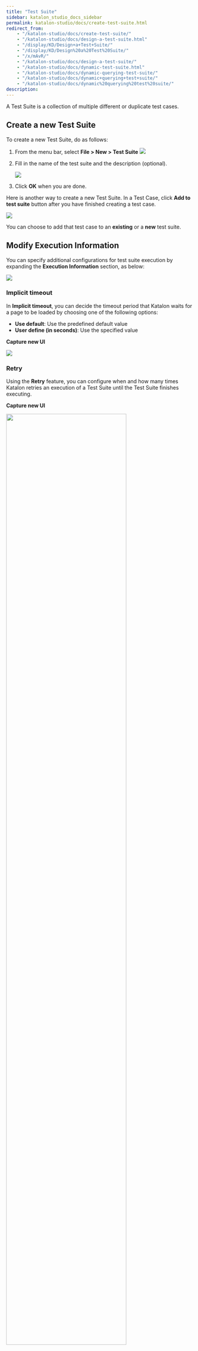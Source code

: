 ```yaml
---
title: "Test Suite" 
sidebar: katalon_studio_docs_sidebar
permalink: katalon-studio/docs/create-test-suite.html 
redirect_from:
    - "/katalon-studio/docs/create-test-suite/"
    - "/katalon-studio/docs/design-a-test-suite.html"
    - "/display/KD/Design+a+Test+Suite/"
    - "/display/KD/Design%20a%20Test%20Suite/"
    - "/x/mAvR/"
    - "/katalon-studio/docs/design-a-test-suite/"
    - "/katalon-studio/docs/dynamic-test-suite.html"
    - "/katalon-studio/docs/dynamic-querying-test-suite/"
    - "/katalon-studio/docs/dynamic+querying+test+suite/"
    - "/katalon-studio/docs/dynamic%20querying%20test%20suite/"
description: 
---
```

A Test Suite is a collection of multiple different or duplicate test cases.

## Create a new Test Suite

To create a new Test Suite, do as follows:

1. From the menu bar, select **File > New > Test Suite**
  ![](https://github.com/katalon-studio/docs-images/raw/master/katalon-studio/docs/create-test-suite/test-suite-1.png)

2. Fill in the name of the test suite and the description (optional).

   ![](https://github.com/katalon-studio/docs-images/raw/master/katalon-studio/docs/create-test-suite/New-test-suite-window.png)

3. Click **OK** when you are done.

Here is another way to create a new Test Suite. In a Test Case, click  **Add to test suite** button after you have finished creating a test case.

![](https://github.com/katalon-studio/docs-images/raw/master/katalon-studio/docs/create-test-suite/Test-suite-2.png)

You can choose to add that test case to an **existing** or a **new** test suite.

## Modify Execution Information

You can specify additional configurations for test suite execution by expanding the **Execution Information** section, as below:

![](https://github.com/katalon-studio/docs-images/raw/master/katalon-studio/docs/design-a-test-suite/image2017-2-15-143A493A29.png)

### Implicit timeout

In **Implicit timeout**, you can decide the timeout period that Katalon waits for a page to be loaded by choosing one of the following options:
<ul>
   <li><strong>Use default</strong>: Use the predefined default value</li>
   <li><strong>User define (in seconds)</strong>: Use the specified value</li>
</ul>

**Capture new UI** 

<img src="https://github.com/katalon-studio/docs-images/raw/master/katalon-studio/docs/design-a-test-suite/image2017-2-15-143A563A48.png">

### Retry

Using the **Retry** feature, you can configure when and how many times Katalon retries an execution of a Test Suite until the Test Suite finishes executing.

**Capture new UI**

<img src="https://github.com/katalon-studio/docs-images/raw/master/katalon-studio/docs/create-test-suite/retry.png" width=80%>

**Where**

- **Retry failed executions immediately**

   **Requirements**

   - Katalon Studio version 8.1.0+
   - An active Katalon Studio Enterprise license

   Prior to version 8.1.0, when a Test Case in a Test Suite fails, the Test Suite reruns immediately from the failed Test Case. If the Test Suite reruns for configured rerun times and the Test Case still fails, Katalon Studio stops executing the Test Suite right away.

   From version 8.1.0 onwards, this function has changed the way it works. You will define how many times to rerun a failed test case of a Test Suite immediately until it meets the configured rerun times. And Katalon Studio will not stop the Test Suite execution regardless of the result of that test case.

   **Usage example**
   
   As you can see in the following screenshot, we have a Test Suite with five Test Cases, and Retry Failed Execution Immediately is set for three times > execute the Test Suite > Katalon Studio runs all the Test Cases in the Test Suite sequentially.

   <img src="https://github.com/katalon-studio/docs-images/raw/master/katalon-studio/docs/create-test-suite/retry-fail-immediately-usage-example.png" width=80%>

   In the **Result** tab, collapsing the Test Case 1, you can see its status is Failed with 1 is the main run, and three rerun times are numbered 2,3,4 which meet the configured rerun times. At this point, Katalon logs the final result of the first Test Case as Failed and continues to execute the rest Test Cases until the Test Suite finishes executing.

   <img src="https://github.com/katalon-studio/docs-images/raw/master/katalon-studio/docs/create-test-suite/retry-fail-immediately-usage-example-result.png" width=80%>

   The **Summary tab** shows how many Test Cases were executed and their final status. In this use case, we have five total Test Cases, and they all get Failed status.

   Along with the Execution log, Katalon Studio automatically consolidates reports in JUnit, HTML, PDF, and CSV format with one final test result for a Test Case. Also, browser-based or window-based video is recorded accordingly for both run and rerun of a Test Case.

* In **After finishing test suite, retry**:

   * **All executions**: Retry all executions when the Test Suite fails.
   * **Failed executions only**: Retry only failed executions when the Test Suite fails.

### Mail Recipients

You can add a list of recipients who will receive execution reports via email once the test suite finishes its execution.

<img src="https://github.com/katalon-studio/docs-images/raw/master/katalon-studio/docs/design-a-test-suite/image2017-2-15-153A123A46.png" width=70%>

There's also another list of recipients who will receive all the reports from Katalon by default. Refer to [Emails Settings](https://docs.katalon.com/katalon-studio/docs/execution-settings.html#emails-settings) for more details.

## Manage Test Case List

There are several ways to add Test Cases into Test Suites. You can drag and drop the Test Case into Test Suites or using the Test Suite editor to manually add the test case.

> Test Cases can be duplicated in the same Test Suite.

Open a test suite, then select the option to add **Add Test Case** from the command toolbar.  
![](https://github.com/katalon-studio/docs-images/raw/master/katalon-studio/docs/design-a-test-suite/image2017-2-15-143A333A40.png)

All test cases in Katalon Studio are displayed in the **Test Case Browser** dialog for you to select your preferred options. The selected test cases are added to the test case list accordingly.  

> The checkbox at the end of the test case row is checked by default. It means that the test case is executed when you run a test suite.

## Dynamic Test Suite (Dynamic Test Cases List)

**Dynamic Test Suite** is a test suite in which a collection of multiple test cases are added to NOT in a manual way but via a [search query](https://docs.katalon.com/katalon-studio/docs/search.html). This feature only works when you have already installed the plugin that defines the querying syntax. In case there is no installed plugin, the Query Provider is set to “No query provider available.” by default.

<img src="https://github.com/katalon-studio/docs-images/raw/master/katalon-studio/docs/dynamic-querying-test-suite/dynamic-ts.png" width="1041" height="289">

Currently, there are three plugins from Katalon Store, which enable this feature by providing query search function and returning any matched test cases or test suites of the query statement.

* [Basic Search For Dynamic Test Suite](https://store.katalon.com/product/2/Basic-Search-For-Dynamic-Test-Suite).
* [Test Case Management with Tags](https://store.katalon.com/product/6/Test-Case-Management-with-Tags). [Learn more](https://store.katalon.com/product/13/TestRail-Integration).
* [TestRail Integration](https://store.katalon.com/product/13/TestRail-Integration). [Learn more](https://docs.katalon.com/katalon-studio/docs/testrail-integration.html).

After installing one of those plugins, go to Katalon Studio and click **Reload Plugins**. [Learn more about how to reload plugins](https://docs.katalon.com/katalon-store/docs/user/access-store-in-KS.html#reload-plugins).

**Query Provider**: The query syntax standard of a plugin that is currently applied. For example, when you successfully install the *Basic Search For Dynamic Test Suite* plugin, the query syntax standard becomes "Built-in".

**Query**: This search box allows you to input the query syntax manually. For example,
`id=(Test Cases/Simple Examples/Katalon Shop/Custom-keyword samples/Order and check out a single product)`.

**Query Builder** provides a convenient way to create and run a query in Katalon Studio.

- **Id**: to search by the exact IDs of a test artifact.
- **Name**: to search by the name of a test artifact.
- **Tag**: to search by the tag linked to test artifacts.
- **Comment**: to search by the comments attached to test artifacts.
- **Description**: to search by the description associated with test artifacts.

*Note*: Search criteria are applied to all test artifacts, including test case, test suite, folder, and etc.

**Preview**: View the results after having the searching query.

<img src="https://github.com/katalon-studio/docs-images/raw/master/katalon-studio/docs/dynamic-querying-test-suite/result.png" width="1039" height="346">

## Execute a Test Suite

Open a test case/test suite, then select an environment to run the test case from **Run** command of the main toolbar.

> If you click on the **Run** button, the test case is executed using the default browser defined in [Execution Settings](/display/KD/Execution+Settings).

<img src="https://github.com/katalon-studio/docs-images/raw/master/katalon-studio/docs/execute-a-test-case-or-a-test-suite/environment.png" width=310>

* **Browsers**: Select one of the supported browsers, including Chrome, Firefox, IE (for Windows only), Safari, or Edge Chromium, Chrome (headless), and Firefox (headless).
* **Mobile Devices**: Select one of the listed devices (Android or iOS).

  Before executing your test, check if you have set up the environment for mobile testing for <a href="/display/KD/Mobile+on+Windows">Windows</a> or for <a href="/display/KD/Mobile+on+macOS">macOS</a>.

  <img src="https://github.com/katalon-studio/docs-images/raw/master/katalon-studio/docs/execute-a-test-case-or-a-test-suite/image2018-1-26-183A543A41.png">

  > Troubleshooting
  >
  > If there is no device listed, please make sure the Developer Mode on the phone is turned on, try to unplug, and reconnect several times until you are prompted to accept/trust this device.
  <img src="https://github.com/katalon-studio/docs-images/raw/master/katalon-studio/docs/execute-a-test-case-or-a-test-suite/image2018-8-2-153A313A52.png">

* **Windows**: Select this option if you are executing tests on a desktop application.
* **Remote**: Make sure you have set up the default configuration for the remote environment in project settings. Refer to&nbsp;<a href="/display/KD/Introduction+to+Desired+Capabilities">Introduction to Desired Capabilities</a>&nbsp;for more details.
* **Custom**: Make sure you have set up the default configuration for the remote environment in project settings. Refer to&nbsp;<a class="external-link" href="/x/cgFO#ExecutionSettings-CustomExecution" rel="nofollow">Custom Execution</a>&nbsp;for more details. When you have set up your custom environment, select it from the drop-down list.

The Job Progress is triggered automatically to show the progress while your test case/test suite is being executed.

![](https://github.com/katalon-studio/docs-images/raw/master/katalon-studio/docs/execute-a-test-case-or-a-test-suite/image2017-6-30-203A543A25.png)

> You can also [execute the test case using console mode](/display/KD/Console+Mode+Execution).

## Submit and view test results on Katalon TestOps

You can centralize test results including logs and attachments on [Katalon TestOps](/katalon-studio/docs/katalon-analytics-beta-integration.html). Besides test results management, Katalon TestOps will also provide analytics to improve the quality of your test cases.